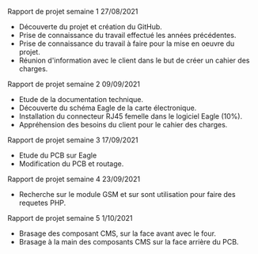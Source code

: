Rapport de projet semaine 1 27/08/2021

- Découverte du projet et création du GitHub.
- Prise de connaissance du travail effectué les années précédentes.
- Prise de connaissance du travail à faire pour la mise en oeuvre du projet.
- Réunion d'information avec le client dans le but de créer un cahier des charges.


Rapport de projet semaine 2 09/09/2021

- Etude de la documentation technique.
- Découverte du schéma Eagle de la carte électronique.
- Installation du connecteur RJ45 femelle dans le logiciel Eagle (10%).
- Appréhension des besoins du client pour le cahier des charges.

Rapport de projet semaine 3 17/09/2021

- Etude du PCB sur Eagle
- Modification du PCB et routage.

Rapport de projet semaine 4 23/09/2021

- Recherche sur le module GSM et sur sont utilisation pour faire des requetes PHP.
  
Rapport de projet semaine 5 1/10/2021

- Brasage des composant CMS, sur la face avant avec le four. 
- Brasage à la main des composants CMS sur la face arrière du PCB.

